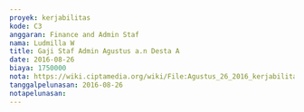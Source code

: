 ```yaml
---
proyek: kerjabilitas
kode: C3
anggaran: Finance and Admin Staf
nama: Ludmilla W
title: Gaji Staf Admin Agustus a.n Desta A
date: 2016-08-26
biaya: 1750000
nota: https://wiki.ciptamedia.org/wiki/File:Agustus_26_2016_kerjabilitas_C3_gaji_finance%26administaf_agustus_desta085.jpg
tanggalpelunasan: 2016-08-26
notapelunasan:
---
```


